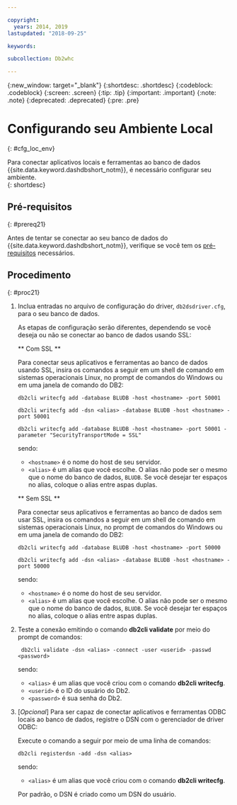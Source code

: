 ```yaml
---

copyright:
  years: 2014, 2019
lastupdated: "2018-09-25"

keywords:

subcollection: Db2whc

---
```


<!-- Attribute definitions --> 
{:new_window: target="_blank"}
{:shortdesc: .shortdesc}
{:codeblock: .codeblock}
{:screen: .screen}
{:tip: .tip}
{:important: .important}
{:note: .note}
{:deprecated: .deprecated}
{:pre: .pre}

# Configurando seu Ambiente Local
{: #cfg_loc_env}

Para conectar aplicativos locais e ferramentas ao banco de dados {{site.data.keyword.dashdbshort_notm}}, é necessário configurar seu ambiente.  
{: shortdesc}

## Pré-requisitos
{: #prereq21}

Antes de tentar se conectar ao seu banco de dados do {{site.data.keyword.dashdbshort_notm}}, verifique se você tem os [pré-requisitos](/docs/services/Db2whc/connecting/connecting.html#prereqs) necessários.

<!-- 1. Install the Db2 driver package for your operating system.

   - [Installing on Windows](install_win.html)
   - [Installing on Linux or PowerLinux](install_linux.html)
   - [Installing on Mac OS X](install_mac.html)
2. Decide whether or not you will be using Secure Sockets Layer (SSL) to connect to your database.
3. Collect database details and connect credentials, including the host name of your server, and your database user ID and password. -->

## Procedimento
{: #proc21}

1. Inclua entradas no arquivo de configuração do driver, `db2dsdriver.cfg`, para o seu banco de dados.

   As etapas de configuração serão diferentes, dependendo se você deseja ou não se conectar ao banco de dados usando SSL:

   ** Com SSL **

   Para conectar seus aplicativos e ferramentas ao banco de dados usando SSL, insira os comandos a seguir em um shell de comando em sistemas operacionais Linux, no prompt de comandos do Windows ou em uma janela de comando do DB2: 

   ` db2cli writecfg add -database BLUDB -host <hostname> -port 50001 `

   ` db2cli writecfg add -dsn <alias> -database BLUDB -host <hostname> -port 50001 `

   ` db2cli writecfg add -database BLUDB -host <hostname> -port 50001 -parameter "SecurityTransportMode = SSL" `

    sendo:

   - `<hostname>` é o nome do host de seu servidor.
   - `<alias>`  é um alias que você escolhe. O alias não pode ser o mesmo que o nome do banco de dados, `BLUDB`. Se você desejar ter espaços no alias, coloque o alias entre aspas duplas.

   ** Sem SSL **

   Para conectar seus aplicativos e ferramentas ao banco de dados sem usar SSL, insira os comandos a seguir em um shell de comando em sistemas operacionais Linux, no prompt de comandos do Windows ou em uma janela de comando do DB2: 

   ` db2cli writecfg add -database BLUDB -host <hostname> -port 50000 `

   ` db2cli writecfg add -dsn <alias> -database BLUDB -host <hostname> -port 50000 `

    sendo:

   - `<hostname>` é o nome do host de seu servidor.
   - `<alias>`  é um alias que você escolhe. O alias não pode ser o mesmo que o nome do banco de dados, `BLUDB`. Se você desejar ter espaços no alias, coloque o alias entre aspas duplas.

2. Teste a conexão emitindo o comando **db2cli validate** por meio do prompt de comandos:

   ` db2cli validate -dsn <alias> -connect -user <userid> -passwd <password>`

   sendo: 
   
   - `<alias>` é um alias que você criou com o comando **db2cli writecfg**.
   - `<userid>`  é o ID do usuário do Db2.
   - `<password>`  é sua senha do Db2.

3. [*Opcional*] Para ser capaz de conectar aplicativos e ferramentas ODBC locais ao banco de dados, registre o DSN com o gerenciador de driver ODBC:
 
   Execute o comando a seguir por meio de uma linha de comandos: 

   `db2cli registerdsn -add -dsn <alias>`

   sendo: 

   - `<alias>` é um alias que você criou com o comando **db2cli writecfg**.

   Por padrão, o DSN é criado como um DSN do usuário.

